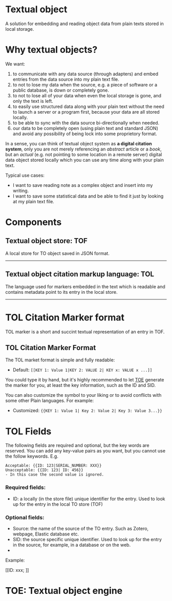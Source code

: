 # Textual object

A solution for embedding and reading object data from plain texts stored in local storage.

# Why textual objects?

We want:
1. to communicate with any data source (through adapters) and embed entries from the data source into my plain text file.
2. to not to lose my data when the source, e.g. a piece of software or a public database, is down or completely gone.
3. to not to lose all of your data when even the local storage is gone, and only the text is left.
4. to easily use structured data along with your plain text without the need to launch a server or a program first, because your data are all stored locally.
5. to be able to sync with the data source bi-directionally when needed.
6. our data to be completely open (using plain text and standard JSON) and avoid any possibility of being lock into some proprietory format.

In a sense, you can think of textual object system as **a digital citation system**, only you are not merely referencing an _abstract_ article or a _book_, but an _actual_ (e.g. not pointing to some location in a remote server) digital data object stored locally which you can use any time along with your plain text.

Typical use cases:
- I want to save reading note as a complex object and insert into my writing.
- I want to save some statistical data and be able to find it just by looking at my plain text file.

# Components

## Textual object store: TOF

A local store for TO object saved in JSON format.

---


## Textual object citation markup language: TOL

The language used for markers embedded in the text which is readable and contains metadata point to its entry in the local store.

---

# TOL Citation Marker format

TOL marker is a short and succint textual representation of an entry in TOF.

## TOL Citation Marker Format

The TOL market format is simple and fully readable:

- Default: `[[KEY 1: Value 1|KEY 2: VALUE 2| KEY x: VALUE x ...]]`

You could type it by hand, but it's highly recommended to let [TOE](#TOE) generate the marker for you, at least the key information, such as the ID and SID.

You can also customize the symbol to your liking or to avoid conflicts with some other Plain languages. For example:

- Customized: `{{KEY 1: Value 1| Key 2: Value 2| Key 3: Value 3...}}`

# TOL Fields

The following fields are required and optional, but the key words are reserved. You can add any key-value pairs as you want, but you cannot use the follow keywords.
E.g. 
```
Acceptable: {{ID: 123|SERIAL_NUMBER: XXX}}
Unacceptable: {{ID: 123| ID: 456}}
- In this case the second value is ignored.

```
### Required fields:

- ID: a locally (in the store file) unique identifier for the entry. Used to look up for the entry in the local TO store (TOF)

### Optional fields:
- Source: the name of the source of the TO entry. Such as Zotero, webpage, Elastic database etc.
- SID: the source specific unique identifier. Used to look up for the entry in the source, for example, in a database or on the web.
- 

Example:

[[ID: xxx; ]]

# TOE: Textual object engine
